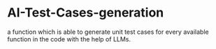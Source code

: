 # AI-Test-Cases-generation

a function which is able to generate unit test cases for every available function in the code with the help of LLMs.
